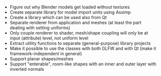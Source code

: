  - Figure out why Blender models get loaded without textures
 - Create separate library for model import units using Assimp
 - Create a library which can be used also from Qt
 - Separate renderer from application and meshes (at least the part dealing with setting uniforms)
  - Only couple renderer to shader, mesh/shape coupling will only be at input (attribute) level, not uniform level
 - Extract utility functions to separate (general-purpose) library projects
 - Make it possible to use the classes with both GLFW and with Qt (make it framework-independent in general)
 - Support planar shapes/meshes
 - Support "enterable", room-like shapes with an inner and outer layer with inverted normals
